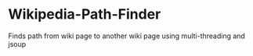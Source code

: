 # Wikipedia-Path-Finder
Finds path from wiki page to another wiki page using multi-threading and jsoup
